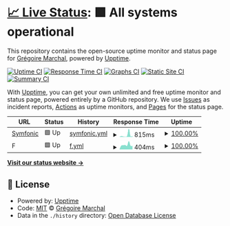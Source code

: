 # [📈 Live Status](https://Gregoire-M.github.io/upptime): <!--live status--> **🟩 All systems operational**

This repository contains the open-source uptime monitor and status page for [Grégoire Marchal](http://symfonic.fr/), powered by [Upptime](https://github.com/upptime/upptime).

[![Uptime CI](https://github.com/Gregoire-M/upptime/workflows/Uptime%20CI/badge.svg)](https://github.com/Gregoire-M/upptime/actions?query=workflow%3A%22Uptime+CI%22)
[![Response Time CI](https://github.com/Gregoire-M/upptime/workflows/Response%20Time%20CI/badge.svg)](https://github.com/Gregoire-M/upptime/actions?query=workflow%3A%22Response+Time+CI%22)
[![Graphs CI](https://github.com/Gregoire-M/upptime/workflows/Graphs%20CI/badge.svg)](https://github.com/Gregoire-M/upptime/actions?query=workflow%3A%22Graphs+CI%22)
[![Static Site CI](https://github.com/Gregoire-M/upptime/workflows/Static%20Site%20CI/badge.svg)](https://github.com/Gregoire-M/upptime/actions?query=workflow%3A%22Static+Site+CI%22)
[![Summary CI](https://github.com/Gregoire-M/upptime/workflows/Summary%20CI/badge.svg)](https://github.com/Gregoire-M/upptime/actions?query=workflow%3A%22Summary+CI%22)

With [Upptime](https://upptime.js.org), you can get your own unlimited and free uptime monitor and status page, powered entirely by a GitHub repository. We use [Issues](https://github.com/Gregoire-M/upptime/issues) as incident reports, [Actions](https://github.com/Gregoire-M/upptime/actions) as uptime monitors, and [Pages](https://Gregoire-M.github.io/upptime) for the status page.

<!--start: status pages-->
<!-- This summary is generated by Upptime (https://github.com/upptime/upptime) -->
<!-- Do not edit this manually, your changes will be overwritten -->
<!-- prettier-ignore -->
| URL | Status | History | Response Time | Uptime |
| --- | ------ | ------- | ------------- | ------ |
| <img alt="" src="https://icons.duckduckgo.com/ip3/symfonic.fr.ico" height="13"> [Symfonic](https://symfonic.fr/) | 🟩 Up | [symfonic.yml](https://github.com/Gregoire-M/upptime/commits/HEAD/history/symfonic.yml) | <details><summary><img alt="Response time graph" src="./graphs/symfonic/response-time-week.png" height="20"> 815ms</summary><br><a href="https://Gregoire-M.github.io/upptime/history/symfonic"><img alt="Response time 247" src="https://img.shields.io/endpoint?url=https%3A%2F%2Fraw.githubusercontent.com%2FGregoire-M%2Fupptime%2FHEAD%2Fapi%2Fsymfonic%2Fresponse-time.json"></a><br><a href="https://Gregoire-M.github.io/upptime/history/symfonic"><img alt="24-hour response time 399" src="https://img.shields.io/endpoint?url=https%3A%2F%2Fraw.githubusercontent.com%2FGregoire-M%2Fupptime%2FHEAD%2Fapi%2Fsymfonic%2Fresponse-time-day.json"></a><br><a href="https://Gregoire-M.github.io/upptime/history/symfonic"><img alt="7-day response time 815" src="https://img.shields.io/endpoint?url=https%3A%2F%2Fraw.githubusercontent.com%2FGregoire-M%2Fupptime%2FHEAD%2Fapi%2Fsymfonic%2Fresponse-time-week.json"></a><br><a href="https://Gregoire-M.github.io/upptime/history/symfonic"><img alt="30-day response time 414" src="https://img.shields.io/endpoint?url=https%3A%2F%2Fraw.githubusercontent.com%2FGregoire-M%2Fupptime%2FHEAD%2Fapi%2Fsymfonic%2Fresponse-time-month.json"></a><br><a href="https://Gregoire-M.github.io/upptime/history/symfonic"><img alt="1-year response time 251" src="https://img.shields.io/endpoint?url=https%3A%2F%2Fraw.githubusercontent.com%2FGregoire-M%2Fupptime%2FHEAD%2Fapi%2Fsymfonic%2Fresponse-time-year.json"></a></details> | <details><summary><a href="https://Gregoire-M.github.io/upptime/history/symfonic">100.00%</a></summary><a href="https://Gregoire-M.github.io/upptime/history/symfonic"><img alt="All-time uptime 99.87%" src="https://img.shields.io/endpoint?url=https%3A%2F%2Fraw.githubusercontent.com%2FGregoire-M%2Fupptime%2FHEAD%2Fapi%2Fsymfonic%2Fuptime.json"></a><br><a href="https://Gregoire-M.github.io/upptime/history/symfonic"><img alt="24-hour uptime 100.00%" src="https://img.shields.io/endpoint?url=https%3A%2F%2Fraw.githubusercontent.com%2FGregoire-M%2Fupptime%2FHEAD%2Fapi%2Fsymfonic%2Fuptime-day.json"></a><br><a href="https://Gregoire-M.github.io/upptime/history/symfonic"><img alt="7-day uptime 100.00%" src="https://img.shields.io/endpoint?url=https%3A%2F%2Fraw.githubusercontent.com%2FGregoire-M%2Fupptime%2FHEAD%2Fapi%2Fsymfonic%2Fuptime-week.json"></a><br><a href="https://Gregoire-M.github.io/upptime/history/symfonic"><img alt="30-day uptime 100.00%" src="https://img.shields.io/endpoint?url=https%3A%2F%2Fraw.githubusercontent.com%2FGregoire-M%2Fupptime%2FHEAD%2Fapi%2Fsymfonic%2Fuptime-month.json"></a><br><a href="https://Gregoire-M.github.io/upptime/history/symfonic"><img alt="1-year uptime 100.00%" src="https://img.shields.io/endpoint?url=https%3A%2F%2Fraw.githubusercontent.com%2FGregoire-M%2Fupptime%2FHEAD%2Fapi%2Fsymfonic%2Fuptime-year.json"></a></details>
| <img alt="" src="https://icons.duckduckgo.com/ip3/null.ico" height="13"> F | 🟩 Up | [f.yml](https://github.com/Gregoire-M/upptime/commits/HEAD/history/f.yml) | <details><summary><img alt="Response time graph" src="./graphs/f/response-time-week.png" height="20"> 404ms</summary><br><a href="https://Gregoire-M.github.io/upptime/history/f"><img alt="Response time 288" src="https://img.shields.io/endpoint?url=https%3A%2F%2Fraw.githubusercontent.com%2FGregoire-M%2Fupptime%2FHEAD%2Fapi%2Ff%2Fresponse-time.json"></a><br><a href="https://Gregoire-M.github.io/upptime/history/f"><img alt="24-hour response time 314" src="https://img.shields.io/endpoint?url=https%3A%2F%2Fraw.githubusercontent.com%2FGregoire-M%2Fupptime%2FHEAD%2Fapi%2Ff%2Fresponse-time-day.json"></a><br><a href="https://Gregoire-M.github.io/upptime/history/f"><img alt="7-day response time 404" src="https://img.shields.io/endpoint?url=https%3A%2F%2Fraw.githubusercontent.com%2FGregoire-M%2Fupptime%2FHEAD%2Fapi%2Ff%2Fresponse-time-week.json"></a><br><a href="https://Gregoire-M.github.io/upptime/history/f"><img alt="30-day response time 345" src="https://img.shields.io/endpoint?url=https%3A%2F%2Fraw.githubusercontent.com%2FGregoire-M%2Fupptime%2FHEAD%2Fapi%2Ff%2Fresponse-time-month.json"></a><br><a href="https://Gregoire-M.github.io/upptime/history/f"><img alt="1-year response time 282" src="https://img.shields.io/endpoint?url=https%3A%2F%2Fraw.githubusercontent.com%2FGregoire-M%2Fupptime%2FHEAD%2Fapi%2Ff%2Fresponse-time-year.json"></a></details> | <details><summary><a href="https://Gregoire-M.github.io/upptime/history/f">100.00%</a></summary><a href="https://Gregoire-M.github.io/upptime/history/f"><img alt="All-time uptime 99.78%" src="https://img.shields.io/endpoint?url=https%3A%2F%2Fraw.githubusercontent.com%2FGregoire-M%2Fupptime%2FHEAD%2Fapi%2Ff%2Fuptime.json"></a><br><a href="https://Gregoire-M.github.io/upptime/history/f"><img alt="24-hour uptime 100.00%" src="https://img.shields.io/endpoint?url=https%3A%2F%2Fraw.githubusercontent.com%2FGregoire-M%2Fupptime%2FHEAD%2Fapi%2Ff%2Fuptime-day.json"></a><br><a href="https://Gregoire-M.github.io/upptime/history/f"><img alt="7-day uptime 100.00%" src="https://img.shields.io/endpoint?url=https%3A%2F%2Fraw.githubusercontent.com%2FGregoire-M%2Fupptime%2FHEAD%2Fapi%2Ff%2Fuptime-week.json"></a><br><a href="https://Gregoire-M.github.io/upptime/history/f"><img alt="30-day uptime 100.00%" src="https://img.shields.io/endpoint?url=https%3A%2F%2Fraw.githubusercontent.com%2FGregoire-M%2Fupptime%2FHEAD%2Fapi%2Ff%2Fuptime-month.json"></a><br><a href="https://Gregoire-M.github.io/upptime/history/f"><img alt="1-year uptime 100.00%" src="https://img.shields.io/endpoint?url=https%3A%2F%2Fraw.githubusercontent.com%2FGregoire-M%2Fupptime%2FHEAD%2Fapi%2Ff%2Fuptime-year.json"></a></details>

<!--end: status pages-->

[**Visit our status website →**](https://Gregoire-M.github.io/upptime)

## 📄 License

- Powered by: [Upptime](https://github.com/upptime/upptime)
- Code: [MIT](./LICENSE) © [Grégoire Marchal](http://symfonic.fr/)
- Data in the `./history` directory: [Open Database License](https://opendatacommons.org/licenses/odbl/1-0/)
